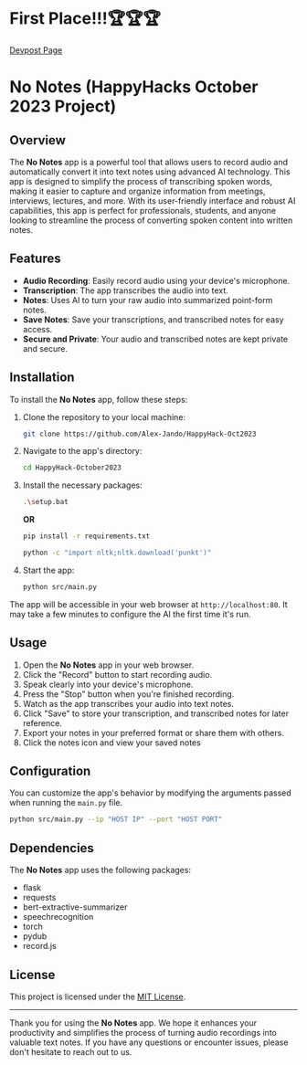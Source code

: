 # First Place!!!🏆🏆🏆
[Devpost Page](https://devpost.com/software/noname-pht40q?ref_content=my-projects-tab&ref_feature=my_projects)
 
 # No Notes (HappyHacks October 2023 Project)

## Overview

The **No Notes** app is a powerful tool that allows users to record audio and automatically convert it into text notes using advanced AI technology. This app is designed to simplify the process of transcribing spoken words, making it easier to capture and organize information from meetings, interviews, lectures, and more. With its user-friendly interface and robust AI capabilities, this app is perfect for professionals, students, and anyone looking to streamline the process of converting spoken content into written notes.

## Features

- **Audio Recording**: Easily record audio using your device's microphone.
- **Transcription**: The app transcribes the audio into text.
- **Notes**: Uses AI to turn your raw audio into summarized point-form notes.
- **Save Notes**: Save your transcriptions, and transcribed notes for easy access.
- **Secure and Private**: Your audio and transcribed notes are kept private and secure.

## Installation

To install the **No Notes** app, follow these steps:

1. Clone the repository to your local machine:

   ```bash
   git clone https://github.com/Alex-Jando/HappyHack-Oct2023
   ```

2. Navigate to the app's directory:

   ```bash
   cd HappyHack-October2023
   ```

3. Install the necessary packages:

   ```bash
   .\setup.bat
   ```

   __OR__

   ```bash
   pip install -r requirements.txt
   ```

   ```bash
   python -c "import nltk;nltk.download('punkt')"
   ```

5. Start the app:

   ```bash
   python src/main.py
   ```

The app will be accessible in your web browser at `http://localhost:80`.
It may take a few minutes to configure the AI the first time it's run.

## Usage

1. Open the **No Notes** app in your web browser.
2. Click the "Record" button to start recording audio.
3. Speak clearly into your device's microphone.
4. Press the "Stop" button when you're finished recording.
5. Watch as the app transcribes your audio into text notes.
6. Click "Save" to store your transcription, and transcribed notes for later reference.
7. Export your notes in your preferred format or share them with       others.
8. Click the notes icon and view your saved notes

## Configuration

You can customize the app's behavior by modifying the arguments passed when running the `main.py` file.

```bash
python src/main.py --ip "HOST IP" --port "HOST PORT"
```

## Dependencies

The **No Notes** app uses the following packages:

- flask
- requests
- bert-extractive-summarizer
- speechrecognition
- torch
- pydub
- record.js

## License

This project is licensed under the [MIT License](LICENSE.md).

---

Thank you for using the **No Notes** app. We hope it enhances your productivity and simplifies the process of turning audio recordings into valuable text notes. If you have any questions or encounter issues, please don't hesitate to reach out to us.
